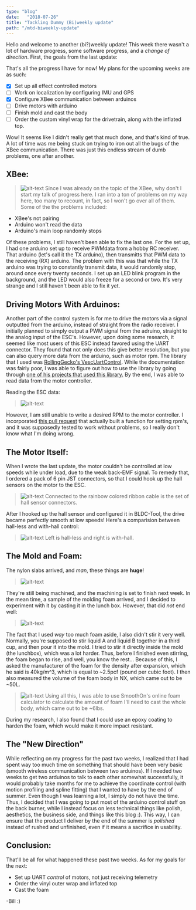 ```yaml
---
type: "blog"
date:   "2018-07-26"
title: "Tackling Dummy (Bi)weekly update"
path: "/mtd-biweekly-update"
---
```


Hello and welcome to another (bi?)weekly update! This week there wasn't a lot of hardware progress, some software progress, and a _change of direction_. First, the goals from the last update:

That's all the progress I have for now! My plans for the upcoming weeks are as such:
- [x] Set up all effect controlled motors
- [ ] Work on localization by configuring IMU and GPS
- [x] Configure XBee communication between arduinos
- [ ] Drive motors with arduino
- [ ] Finish mold and cast the body
- [ ] Order the custom vinyl wrap for the drivetrain, along with the inflated top.

Wow! It seems like I didn't really get that much done, and that's kind of true. A lot of time was me being stuck on trying to iron out all the bugs of the XBee communication. There was just this endless stream of dumb problems, one after another. 

## XBee:

>![alt-text](https://lh3.googleusercontent.com/Y-uDplOldSQcQDKdIJa_SuVr76OEyL25892dos60N4vnU1XaQUbu9_w2ZCVO_dOxvyRKZwWUtr0buluORhaqanQcO8sOHXP4svGyEtKaAQpvtvEF9lNU892KQ6xDKzmKRCsLL97Et1zh2jTwxGGYzmVdJOzUn9oysLEkGi2Mulu9yk2oB3YuQXc3u3b3h0Ytfdud_7vSnVjSSUdLZz1XsRL19ywzUUcLfZeApgRyenkxKD-jPgurkcWIriwqkwDouYgiFf2rsz7tAq8bGuR2zBJ0aUpPo-aa56ryWohF7q3bVZGj51k0seBUJ8FlP91ipOYXu6RzH1-RUK84iPvKlEwQEyg3s1RT49hbfovnC_g7GhXRZ3BtvPlZnNICzd2Ds6YC5zwzPVkCQVsK6WR3zwySnx2sE4eOHzhe9gG6NLGjTXa7Y1hC8idTN1jEH_xmg3eXm-bqrqGqGMPRs7P1hHpWV_t3mDRLRyBG-drK2LAX9nwb4ljNVTvhh42mmKvm3SEi9UToVJuSwJHC1MGCrJ6Ac5XfdWgc_5cuC9oP3HmjrLbbfPM-d58xD_YQnK57Qtt5DIyy6nb0MxP_fohR9yfYE8kX6wDYQ0UniZw=w1286-h964-no)
Since I was already on the topic of the XBee, why don't I start my talk of progress here. I ran into a ton of problems on my way here, too many to recount, in fact, so I won't go over all of them. Some of the the problems included:


- XBee's not pairing
- Arduino won't read the data
- Arduino's main loop randomly stops

Of these problems, I still haven't been able to fix the last one. For the set up, I had one arduino set up to receive PWMdata from a hobby RC receiver. That arduino (let's call it the TX arduino), then transmitts that PWM data to the receiving (RX) arduino. The problem with this was that while the TX arduino was trying to constantly transmit data, it would randomly stop, around once every twenty seconds. I set up an LED blink program in the background, and the LED would also freeze for a second or two. It's very strange and I still haven't been able to fix it yet.

## Driving Motors With Arduinos:
Another part of the control system is for me to drive the motors via a signal outputted from the arduino, instead of straight from the radio receiver. I initially planned to simply output a PWM signal from the adruino, straight to the analog input of the ESC's. However, upon doing some research, it seemed like most users of this ESC instead favored using the UART connector. They found that not only does this give better resolution, but you can also query more data from the arduino, such as motor rpm. The library that I used was [RollingGecko's VescUartControl](https://github.com/RollingGecko/VescUartControl). While the documentation  was fairly poor, I was able to figure out how to use the library by going through [one of his projects that used this library.](https://github.com/RollingGecko/ArduBoardControler) By the end, I was able to read data from the motor controller.

Reading the ESC data:
>![alt-text](https://thumbs.gfycat.com/SatisfiedAbsoluteItalianbrownbear-size_restricted.gif)

 However, I am still unable to write a desired RPM to the motor controller. I incorporated [this pull request](https://github.com/RollingGecko/VescUartControl/pull/9) that actually built a function for setting rpm's, and it was supposedly tested to work without problems, so I really don't know what I'm doing wrong. 

## The Motor Itself:
When I wrote the last update, the motor couldn't be controlled at low speeds while under load, due to the weak back-EMF signal. To remedy that, I ordered a pack of 6 pin JST connectors, so that I could hook up the hall sensors on the motor to the ESC.
>![alt-text](https://image.ibb.co/g4v5W8/We_Chat_Image_20180726170916.jpg)
Connected to the rainbow colored ribbon cable is the set of hall sensor connectors.

After I hooked up the hall sensor and configured it in BLDC-Tool, the drive became perfectly smooth at low speeds! Here's a comparision between hall-less and with-hall control:
>![alt-text](https://cdn.discordapp.com/attachments/371419363728687107/468616574710972419/unknown.png)
Left is hall-less and right is with-hall. 

## The Mold and Foam:
The nylon slabs arrived, and *man*, these things are **huge**!
>![alt-text](https://lh3.googleusercontent.com/s5dAbYM00rLgvkpFIRwWHdKW6VkMk7w7j_cvXn_6hV1N2JmbhcsLlUig2gBDvQokg1otgKInWZSUZKABRhQ2GreeEbMzGWvtL8kdesb1B05Li6Ef5e93htHusLM3IvfH4YV5-5gIzbTb50p4EXpIeyrM1YAtxT0oCdwlfCy7cM0zFHNL5DuYsjqd3OI0YjlWjcSirVWpcgPd3WZZ9Oxhu-qeox6-bEUABkCv08JRlliadO64Kv0zkQ1xFn7tUWdcuTflhcwbI-kD_zdstZpTh4oLmaN8nxBgccCZkYvW4ZReIqhrvGhJKRASuHTKOjAhZc3ktJTQrwdQRMarihTXiCTHyQhOdndfs_ElpU6DinKeyjCthzI-w9WJd5gOt1UdL4vUT7LFgQ90rfJN6aC_XafOlMzHunkwzvRRwv2YH-OV_iu_7OCgQk1u7jYlwYm3Gjyq2c0oqXv290VCi1sYHB_gatEw0Wp8zwapAhEuqSLIN74zSoQKmSJ4T3lXI7gKFz8s640NqpTDlWqHHC78GBT1tbGaIw9kM1LSSe_joDUhrMHXd9bFFG7UVAeMFIdXd2zQzxDKPHBgYKxhAq1lejuP0BIt88LHLHOtybM=w1287-h965-no)

They're still being machined, and the machining is set to finish next week. In the mean time, a sample of the molding foam arrived, and I decided to experiment with it by casting it in the lunch box. However, that did *not* end well:
>![alt-text](https://preview.ibb.co/hKuojT/We_Chat_Image_20180726173022.jpg)

The fact that I used *way* too much foam aside, I also didn't stir it very well. Normally, you're supposed to stir liquid A and liquid B together in a third cup, and then pour it into the mold. I tried to stir it directly inside the mold (the lunchbox), which was a lot harder. Thus, before I finished even stirring, the foam began to rise, and well, you know the rest... Because of this, I asked the manufacturer of the foam for the density after expansion, which he said is 40kg/m^3, which is equal to ~2.5pcf (pound per cubic foot). I then also measured the volume of the foam body in NX, which came out to be ~50L. 
>![alt-text](https://i.imgur.com/fvpr7J6.png)
Using all this, I was able to use SmoothOn's online foam calculator to calculate the amount of foam I'll need to cast the whole body, which came out to be ~6lbs. 

During my research, I also found that I could use an epoxy coating to harden the foam, which would make it more impact resistant.

## The "New Direction"
While reflecting on my progress for the past two weeks, I realized that I had spent way too much time on something that should have been very basic (smooth wireless communication between two arduinos). If I needed two weeks to get two arduinos to talk to each other somewhat successfully, it would probably take months for me to achieve the coordinate control (with motion profiling and spline fitting) that I wanted to have by the end of summer. Even though I was learning a lot, I simply do not have the time. Thus, I decided that I was going to put most of the arduino control stuff on the back burner, while I instead focus on less technical things like polish, aesthetics, the business side, and things like this blog :). This way, I can ensure that the product I deliver by the end of the summer is *polished* instead of rushed and unfinished, even if it means a sacrifice in usability.

## Conclusion:
That'll be all for what happened these past two weeks. As for my goals for the next:
- Set up UART *control* of motors, not just receiving telemetry
- Order the vinyl outer wrap and inflated top
- Cast the foam

-Bill :)